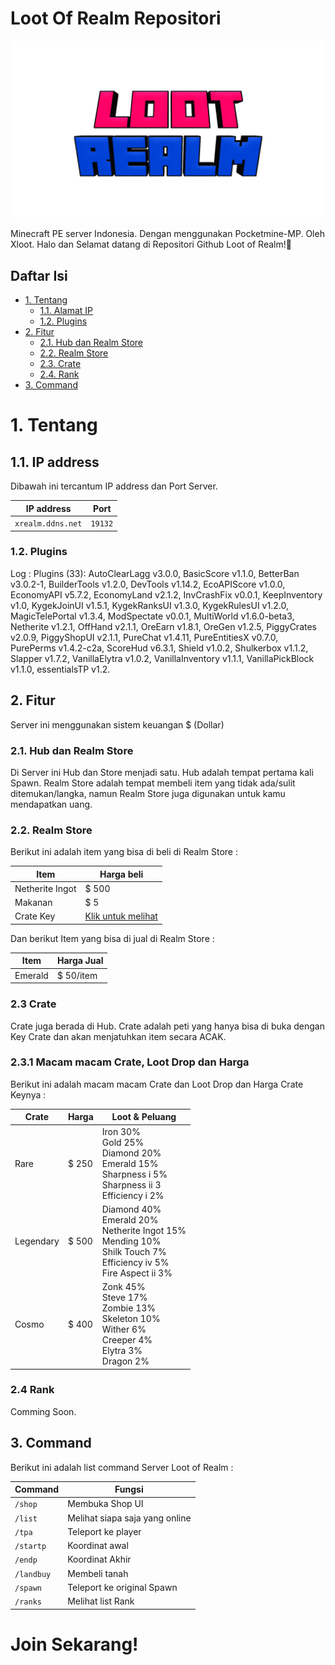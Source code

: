 # Loot Of Realm Repositori

![Logo](logo.png)

Minecraft PE server Indonesia. Dengan menggunakan Pocketmine-MP. Oleh Xloot.
Halo dan Selamat datang di Repositori Github Loot of Realm!👋

## Daftar Isi

* [1. Tentang](#1-tentang)
    * [1.1. Alamat IP](#11-ip-address)
    * [1.2. Plugins](#12-plugins)
* [2. Fitur](#2-fitur)
    * [2.1. Hub dan Realm Store](#21-hub-dan-realm-store)
    * [2.2. Realm Store](#22-realm-store)
    * [2.3. Crate](#23-crate)
    * [2.4. Rank](#24-rank)
* [3. Command](#3-command)

# 1. Tentang

## 1.1. IP address

Dibawah ini tercantum IP address dan Port Server.

IP address     | Port
--------------- | ------
`xrealm.ddns.net` | `19132`

### 1.2. Plugins

Log :
Plugins (33): AutoClearLagg v3.0.0, BasicScore v1.1.0, BetterBan v3.0.2-1, BuilderTools v1.2.0, DevTools v1.14.2, EcoAPIScore v1.0.0, EconomyAPI v5.7.2, EconomyLand v2.1.2, InvCrashFix v0.0.1, KeepInventory v1.0, KygekJoinUI v1.5.1, KygekRanksUI v1.3.0, KygekRulesUI v1.2.0, MagicTelePortal v1.3.4, ModSpectate v0.0.1, MultiWorld v1.6.0-beta3, Netherite v1.2.1, OffHand v2.1.1, OreEarn v1.8.1, OreGen v1.2.5, PiggyCrates v2.0.9, PiggyShopUI v2.1.1, PureChat v1.4.11, PureEntitiesX v0.7.0, PurePerms v1.4.2-c2a, ScoreHud v6.3.1, Shield v1.0.2, Shulkerbox v1.1.2, Slapper v1.7.2, VanillaElytra v1.0.2, VanillaInventory v1.1.1, VanillaPickBlock v1.1.0, essentialsTP v1.2.

## 2. Fitur

Server ini menggunakan sistem keuangan $ (Dollar)

### 2.1. Hub dan Realm Store

Di Server ini Hub dan Store menjadi satu. Hub adalah tempat pertama kali Spawn. Realm Store adalah tempat membeli item yang tidak ada/sulit ditemukan/langka, namun Realm Store juga digunakan untuk kamu mendapatkan uang.

### 2.2. Realm Store

Berikut ini adalah item yang bisa di beli di Realm Store :

Item            | Harga beli
--------------- | ----------
Netherite Ingot | $ 500
Makanan         | $ 5
Crate Key       | [Klik untuk melihat](#23-crate)

Dan berikut Item yang bisa di jual di Realm Store :

Item            | Harga Jual
--------------- | ----------
Emerald         | $ 50/item

### 2.3 Crate

Crate juga berada di Hub. Crate adalah peti yang hanya bisa di buka dengan Key Crate dan akan menjatuhkan item secara ACAK.

### 2.3.1 Macam macam Crate, Loot Drop dan Harga

Berikut ini adalah macam macam Crate dan Loot Drop dan Harga Crate Keynya :

Crate           | Harga  | Loot & Peluang
--------------- | ------ | -----------------
Rare            | $ 250  | Iron 30%</br>Gold 25%</br>Diamond 20%</br>Emerald 15%</br>Sharpness i 5%</br>Sharpness ii 3</br>Efficiency i 2%
Legendary       | $ 500  | Diamond 40%</br>Emerald 20%</br>Netherite Ingot 15%</br>Mending 10%</br>Shilk Touch 7%</br>Efficiency iv 5%</br>Fire Aspect ii 3%
Cosmo           | $ 400  | Zonk 45%</br>Steve 17%</br>Zombie 13%</br>Skeleton 10%</br>Wither 6%</br>Creeper 4%</br>Elytra 3%</br>Dragon 2%

### 2.4 Rank

Comming Soon.

## 3. Command

Berikut ini adalah list command Server Loot of Realm :

Command      | Fungsi
------------ | -------
`/shop`      | Membuka Shop UI
`/list`      | Melihat siapa saja yang online
`/tpa`       | Teleport ke player
`/startp`    | Koordinat awal
`/endp`      | Koordinat Akhir
`/landbuy`   | Membeli tanah
`/spawn`     | Teleport ke original Spawn
`/ranks`     | Melihat list Rank

# Join Sekarang!

